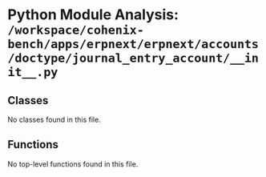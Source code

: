 # Python Module Analysis: `/workspace/cohenix-bench/apps/erpnext/erpnext/accounts/doctype/journal_entry_account/__init__.py`

## Classes

No classes found in this file.


## Functions

No top-level functions found in this file.
